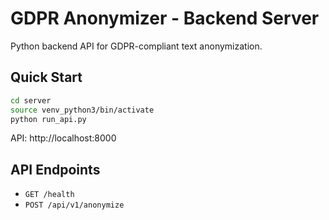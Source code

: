 # GDPR Anonymizer - Backend Server

Python backend API for GDPR-compliant text anonymization.

## Quick Start

```bash
cd server
source venv_python3/bin/activate
python run_api.py
```

API: http://localhost:8000

## API Endpoints

- `GET /health`
- `POST /api/v1/anonymize`

